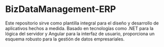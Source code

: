# BizDataManagement-ERP
Este repositorio sirve como plantilla integral para el diseño y desarrollo  de aplicativos hechos a medida. Basado en tecnologías como .NET para la  lógica del servidor y Angular para la interfaz de usuario, proporciona  un esquema robusto para la gestión de datos empresariales.
